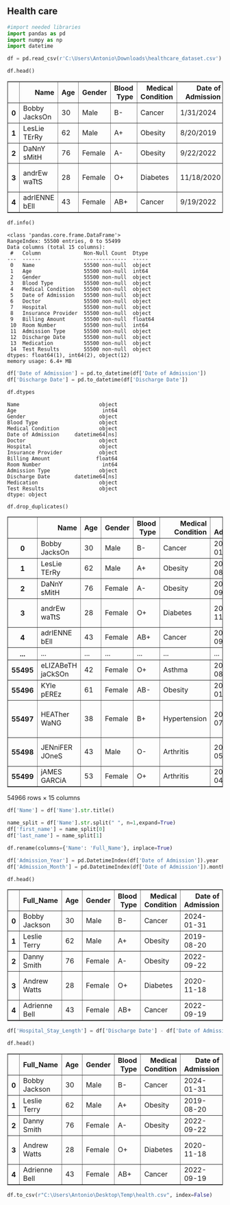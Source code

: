 ## Health care


```python
#import needed libraries
import pandas as pd
import numpy as np
import datetime
```


```python
df = pd.read_csv(r'C:\Users\Antonio\Downloads\healthcare_dataset.csv')
```


```python
df.head()
```




<div>
<style scoped>
    .dataframe tbody tr th:only-of-type {
        vertical-align: middle;
    }

    .dataframe tbody tr th {
        vertical-align: top;
    }

    .dataframe thead th {
        text-align: right;
    }
</style>
<table border="1" class="dataframe">
  <thead>
    <tr style="text-align: right;">
      <th></th>
      <th>Name</th>
      <th>Age</th>
      <th>Gender</th>
      <th>Blood Type</th>
      <th>Medical Condition</th>
      <th>Date of Admission</th>
      <th>Doctor</th>
      <th>Hospital</th>
      <th>Insurance Provider</th>
      <th>Billing Amount</th>
      <th>Room Number</th>
      <th>Admission Type</th>
      <th>Discharge Date</th>
      <th>Medication</th>
      <th>Test Results</th>
    </tr>
  </thead>
  <tbody>
    <tr>
      <th>0</th>
      <td>Bobby JacksOn</td>
      <td>30</td>
      <td>Male</td>
      <td>B-</td>
      <td>Cancer</td>
      <td>1/31/2024</td>
      <td>Matthew Smith</td>
      <td>Sons and Miller</td>
      <td>Blue Cross</td>
      <td>18856.28131</td>
      <td>328</td>
      <td>Urgent</td>
      <td>2/2/2024</td>
      <td>Paracetamol</td>
      <td>Normal</td>
    </tr>
    <tr>
      <th>1</th>
      <td>LesLie TErRy</td>
      <td>62</td>
      <td>Male</td>
      <td>A+</td>
      <td>Obesity</td>
      <td>8/20/2019</td>
      <td>Samantha Davies</td>
      <td>Kim Inc</td>
      <td>Medicare</td>
      <td>33643.32729</td>
      <td>265</td>
      <td>Emergency</td>
      <td>8/26/2019</td>
      <td>Ibuprofen</td>
      <td>Inconclusive</td>
    </tr>
    <tr>
      <th>2</th>
      <td>DaNnY sMitH</td>
      <td>76</td>
      <td>Female</td>
      <td>A-</td>
      <td>Obesity</td>
      <td>9/22/2022</td>
      <td>Tiffany Mitchell</td>
      <td>Cook PLC</td>
      <td>Aetna</td>
      <td>27955.09608</td>
      <td>205</td>
      <td>Emergency</td>
      <td>10/7/2022</td>
      <td>Aspirin</td>
      <td>Normal</td>
    </tr>
    <tr>
      <th>3</th>
      <td>andrEw waTtS</td>
      <td>28</td>
      <td>Female</td>
      <td>O+</td>
      <td>Diabetes</td>
      <td>11/18/2020</td>
      <td>Kevin Wells</td>
      <td>Hernandez Rogers and Vang,</td>
      <td>Medicare</td>
      <td>37909.78241</td>
      <td>450</td>
      <td>Elective</td>
      <td>12/18/2020</td>
      <td>Ibuprofen</td>
      <td>Abnormal</td>
    </tr>
    <tr>
      <th>4</th>
      <td>adrIENNE bEll</td>
      <td>43</td>
      <td>Female</td>
      <td>AB+</td>
      <td>Cancer</td>
      <td>9/19/2022</td>
      <td>Kathleen Hanna</td>
      <td>White-White</td>
      <td>Aetna</td>
      <td>14238.31781</td>
      <td>458</td>
      <td>Urgent</td>
      <td>10/9/2022</td>
      <td>Penicillin</td>
      <td>Abnormal</td>
    </tr>
  </tbody>
</table>
</div>




```python
df.info()
```

    <class 'pandas.core.frame.DataFrame'>
    RangeIndex: 55500 entries, 0 to 55499
    Data columns (total 15 columns):
     #   Column              Non-Null Count  Dtype  
    ---  ------              --------------  -----  
     0   Name                55500 non-null  object 
     1   Age                 55500 non-null  int64  
     2   Gender              55500 non-null  object 
     3   Blood Type          55500 non-null  object 
     4   Medical Condition   55500 non-null  object 
     5   Date of Admission   55500 non-null  object 
     6   Doctor              55500 non-null  object 
     7   Hospital            55500 non-null  object 
     8   Insurance Provider  55500 non-null  object 
     9   Billing Amount      55500 non-null  float64
     10  Room Number         55500 non-null  int64  
     11  Admission Type      55500 non-null  object 
     12  Discharge Date      55500 non-null  object 
     13  Medication          55500 non-null  object 
     14  Test Results        55500 non-null  object 
    dtypes: float64(1), int64(2), object(12)
    memory usage: 6.4+ MB
    


```python
df['Date of Admission'] = pd.to_datetime(df['Date of Admission'])
df['Discharge Date'] = pd.to_datetime(df['Discharge Date'])
```


```python
df.dtypes
```




    Name                          object
    Age                            int64
    Gender                        object
    Blood Type                    object
    Medical Condition             object
    Date of Admission     datetime64[ns]
    Doctor                        object
    Hospital                      object
    Insurance Provider            object
    Billing Amount               float64
    Room Number                    int64
    Admission Type                object
    Discharge Date        datetime64[ns]
    Medication                    object
    Test Results                  object
    dtype: object




```python
df.drop_duplicates()
```




<div>
<style scoped>
    .dataframe tbody tr th:only-of-type {
        vertical-align: middle;
    }

    .dataframe tbody tr th {
        vertical-align: top;
    }

    .dataframe thead th {
        text-align: right;
    }
</style>
<table border="1" class="dataframe">
  <thead>
    <tr style="text-align: right;">
      <th></th>
      <th>Name</th>
      <th>Age</th>
      <th>Gender</th>
      <th>Blood Type</th>
      <th>Medical Condition</th>
      <th>Date of Admission</th>
      <th>Doctor</th>
      <th>Hospital</th>
      <th>Insurance Provider</th>
      <th>Billing Amount</th>
      <th>Room Number</th>
      <th>Admission Type</th>
      <th>Discharge Date</th>
      <th>Medication</th>
      <th>Test Results</th>
    </tr>
  </thead>
  <tbody>
    <tr>
      <th>0</th>
      <td>Bobby JacksOn</td>
      <td>30</td>
      <td>Male</td>
      <td>B-</td>
      <td>Cancer</td>
      <td>2024-01-31</td>
      <td>Matthew Smith</td>
      <td>Sons and Miller</td>
      <td>Blue Cross</td>
      <td>18856.281310</td>
      <td>328</td>
      <td>Urgent</td>
      <td>2024-02-02</td>
      <td>Paracetamol</td>
      <td>Normal</td>
    </tr>
    <tr>
      <th>1</th>
      <td>LesLie TErRy</td>
      <td>62</td>
      <td>Male</td>
      <td>A+</td>
      <td>Obesity</td>
      <td>2019-08-20</td>
      <td>Samantha Davies</td>
      <td>Kim Inc</td>
      <td>Medicare</td>
      <td>33643.327290</td>
      <td>265</td>
      <td>Emergency</td>
      <td>2019-08-26</td>
      <td>Ibuprofen</td>
      <td>Inconclusive</td>
    </tr>
    <tr>
      <th>2</th>
      <td>DaNnY sMitH</td>
      <td>76</td>
      <td>Female</td>
      <td>A-</td>
      <td>Obesity</td>
      <td>2022-09-22</td>
      <td>Tiffany Mitchell</td>
      <td>Cook PLC</td>
      <td>Aetna</td>
      <td>27955.096080</td>
      <td>205</td>
      <td>Emergency</td>
      <td>2022-10-07</td>
      <td>Aspirin</td>
      <td>Normal</td>
    </tr>
    <tr>
      <th>3</th>
      <td>andrEw waTtS</td>
      <td>28</td>
      <td>Female</td>
      <td>O+</td>
      <td>Diabetes</td>
      <td>2020-11-18</td>
      <td>Kevin Wells</td>
      <td>Hernandez Rogers and Vang,</td>
      <td>Medicare</td>
      <td>37909.782410</td>
      <td>450</td>
      <td>Elective</td>
      <td>2020-12-18</td>
      <td>Ibuprofen</td>
      <td>Abnormal</td>
    </tr>
    <tr>
      <th>4</th>
      <td>adrIENNE bEll</td>
      <td>43</td>
      <td>Female</td>
      <td>AB+</td>
      <td>Cancer</td>
      <td>2022-09-19</td>
      <td>Kathleen Hanna</td>
      <td>White-White</td>
      <td>Aetna</td>
      <td>14238.317810</td>
      <td>458</td>
      <td>Urgent</td>
      <td>2022-10-09</td>
      <td>Penicillin</td>
      <td>Abnormal</td>
    </tr>
    <tr>
      <th>...</th>
      <td>...</td>
      <td>...</td>
      <td>...</td>
      <td>...</td>
      <td>...</td>
      <td>...</td>
      <td>...</td>
      <td>...</td>
      <td>...</td>
      <td>...</td>
      <td>...</td>
      <td>...</td>
      <td>...</td>
      <td>...</td>
      <td>...</td>
    </tr>
    <tr>
      <th>55495</th>
      <td>eLIZABeTH jaCkSOn</td>
      <td>42</td>
      <td>Female</td>
      <td>O+</td>
      <td>Asthma</td>
      <td>2020-08-16</td>
      <td>Joshua Jarvis</td>
      <td>Jones-Thompson</td>
      <td>Blue Cross</td>
      <td>2650.714952</td>
      <td>417</td>
      <td>Elective</td>
      <td>2020-09-15</td>
      <td>Penicillin</td>
      <td>Abnormal</td>
    </tr>
    <tr>
      <th>55496</th>
      <td>KYle pEREz</td>
      <td>61</td>
      <td>Female</td>
      <td>AB-</td>
      <td>Obesity</td>
      <td>2020-01-23</td>
      <td>Taylor Sullivan</td>
      <td>Tucker-Moyer</td>
      <td>Cigna</td>
      <td>31457.797310</td>
      <td>316</td>
      <td>Elective</td>
      <td>2020-02-01</td>
      <td>Aspirin</td>
      <td>Normal</td>
    </tr>
    <tr>
      <th>55497</th>
      <td>HEATher WaNG</td>
      <td>38</td>
      <td>Female</td>
      <td>B+</td>
      <td>Hypertension</td>
      <td>2020-07-13</td>
      <td>Joe Jacobs DVM</td>
      <td>and Mahoney Johnson Vasquez,</td>
      <td>UnitedHealthcare</td>
      <td>27620.764720</td>
      <td>347</td>
      <td>Urgent</td>
      <td>2020-08-10</td>
      <td>Ibuprofen</td>
      <td>Abnormal</td>
    </tr>
    <tr>
      <th>55498</th>
      <td>JENniFER JOneS</td>
      <td>43</td>
      <td>Male</td>
      <td>O-</td>
      <td>Arthritis</td>
      <td>2019-05-25</td>
      <td>Kimberly Curry</td>
      <td>Jackson Todd and Castro,</td>
      <td>Medicare</td>
      <td>32451.092360</td>
      <td>321</td>
      <td>Elective</td>
      <td>2019-05-31</td>
      <td>Ibuprofen</td>
      <td>Abnormal</td>
    </tr>
    <tr>
      <th>55499</th>
      <td>jAMES GARCiA</td>
      <td>53</td>
      <td>Female</td>
      <td>O+</td>
      <td>Arthritis</td>
      <td>2024-04-02</td>
      <td>Dennis Warren</td>
      <td>Henry Sons and</td>
      <td>Aetna</td>
      <td>4010.134172</td>
      <td>448</td>
      <td>Urgent</td>
      <td>2024-04-29</td>
      <td>Ibuprofen</td>
      <td>Abnormal</td>
    </tr>
  </tbody>
</table>
<p>54966 rows × 15 columns</p>
</div>




```python
df['Name'] = df['Name'].str.title()
```


```python
name_split = df['Name'].str.split(" ", n=1,expand=True)
df['first_name'] = name_split[0]
df['last_name'] = name_split[1]

```


```python
df.rename(columns={'Name': 'Full_Name'}, inplace=True)
```


```python
df['Admission_Year'] = pd.DatetimeIndex(df['Date of Admission']).year
df['Admission_Month'] = pd.DatetimeIndex(df['Date of Admission']).month_name()
```


```python
df.head()
```




<div>
<style scoped>
    .dataframe tbody tr th:only-of-type {
        vertical-align: middle;
    }

    .dataframe tbody tr th {
        vertical-align: top;
    }

    .dataframe thead th {
        text-align: right;
    }
</style>
<table border="1" class="dataframe">
  <thead>
    <tr style="text-align: right;">
      <th></th>
      <th>Full_Name</th>
      <th>Age</th>
      <th>Gender</th>
      <th>Blood Type</th>
      <th>Medical Condition</th>
      <th>Date of Admission</th>
      <th>Doctor</th>
      <th>Hospital</th>
      <th>Insurance Provider</th>
      <th>Billing Amount</th>
      <th>Room Number</th>
      <th>Admission Type</th>
      <th>Discharge Date</th>
      <th>Medication</th>
      <th>Test Results</th>
      <th>first_name</th>
      <th>last_name</th>
      <th>Admission_Year</th>
      <th>Admission_Month</th>
    </tr>
  </thead>
  <tbody>
    <tr>
      <th>0</th>
      <td>Bobby Jackson</td>
      <td>30</td>
      <td>Male</td>
      <td>B-</td>
      <td>Cancer</td>
      <td>2024-01-31</td>
      <td>Matthew Smith</td>
      <td>Sons and Miller</td>
      <td>Blue Cross</td>
      <td>18856.28131</td>
      <td>328</td>
      <td>Urgent</td>
      <td>2024-02-02</td>
      <td>Paracetamol</td>
      <td>Normal</td>
      <td>Bobby</td>
      <td>Jackson</td>
      <td>2024</td>
      <td>January</td>
    </tr>
    <tr>
      <th>1</th>
      <td>Leslie Terry</td>
      <td>62</td>
      <td>Male</td>
      <td>A+</td>
      <td>Obesity</td>
      <td>2019-08-20</td>
      <td>Samantha Davies</td>
      <td>Kim Inc</td>
      <td>Medicare</td>
      <td>33643.32729</td>
      <td>265</td>
      <td>Emergency</td>
      <td>2019-08-26</td>
      <td>Ibuprofen</td>
      <td>Inconclusive</td>
      <td>Leslie</td>
      <td>Terry</td>
      <td>2019</td>
      <td>August</td>
    </tr>
    <tr>
      <th>2</th>
      <td>Danny Smith</td>
      <td>76</td>
      <td>Female</td>
      <td>A-</td>
      <td>Obesity</td>
      <td>2022-09-22</td>
      <td>Tiffany Mitchell</td>
      <td>Cook PLC</td>
      <td>Aetna</td>
      <td>27955.09608</td>
      <td>205</td>
      <td>Emergency</td>
      <td>2022-10-07</td>
      <td>Aspirin</td>
      <td>Normal</td>
      <td>Danny</td>
      <td>Smith</td>
      <td>2022</td>
      <td>September</td>
    </tr>
    <tr>
      <th>3</th>
      <td>Andrew Watts</td>
      <td>28</td>
      <td>Female</td>
      <td>O+</td>
      <td>Diabetes</td>
      <td>2020-11-18</td>
      <td>Kevin Wells</td>
      <td>Hernandez Rogers and Vang,</td>
      <td>Medicare</td>
      <td>37909.78241</td>
      <td>450</td>
      <td>Elective</td>
      <td>2020-12-18</td>
      <td>Ibuprofen</td>
      <td>Abnormal</td>
      <td>Andrew</td>
      <td>Watts</td>
      <td>2020</td>
      <td>November</td>
    </tr>
    <tr>
      <th>4</th>
      <td>Adrienne Bell</td>
      <td>43</td>
      <td>Female</td>
      <td>AB+</td>
      <td>Cancer</td>
      <td>2022-09-19</td>
      <td>Kathleen Hanna</td>
      <td>White-White</td>
      <td>Aetna</td>
      <td>14238.31781</td>
      <td>458</td>
      <td>Urgent</td>
      <td>2022-10-09</td>
      <td>Penicillin</td>
      <td>Abnormal</td>
      <td>Adrienne</td>
      <td>Bell</td>
      <td>2022</td>
      <td>September</td>
    </tr>
  </tbody>
</table>
</div>




```python
df['Hospital_Stay_Length'] = df['Discharge Date'] - df['Date of Admission']
```


```python
df.head()
```




<div>
<style scoped>
    .dataframe tbody tr th:only-of-type {
        vertical-align: middle;
    }

    .dataframe tbody tr th {
        vertical-align: top;
    }

    .dataframe thead th {
        text-align: right;
    }
</style>
<table border="1" class="dataframe">
  <thead>
    <tr style="text-align: right;">
      <th></th>
      <th>Full_Name</th>
      <th>Age</th>
      <th>Gender</th>
      <th>Blood Type</th>
      <th>Medical Condition</th>
      <th>Date of Admission</th>
      <th>Doctor</th>
      <th>Hospital</th>
      <th>Insurance Provider</th>
      <th>Billing Amount</th>
      <th>Room Number</th>
      <th>Admission Type</th>
      <th>Discharge Date</th>
      <th>Medication</th>
      <th>Test Results</th>
      <th>first_name</th>
      <th>last_name</th>
      <th>Admission_Year</th>
      <th>Admission_Month</th>
      <th>Hospital_Stay_Length</th>
    </tr>
  </thead>
  <tbody>
    <tr>
      <th>0</th>
      <td>Bobby Jackson</td>
      <td>30</td>
      <td>Male</td>
      <td>B-</td>
      <td>Cancer</td>
      <td>2024-01-31</td>
      <td>Matthew Smith</td>
      <td>Sons and Miller</td>
      <td>Blue Cross</td>
      <td>18856.28131</td>
      <td>328</td>
      <td>Urgent</td>
      <td>2024-02-02</td>
      <td>Paracetamol</td>
      <td>Normal</td>
      <td>Bobby</td>
      <td>Jackson</td>
      <td>2024</td>
      <td>January</td>
      <td>2 days</td>
    </tr>
    <tr>
      <th>1</th>
      <td>Leslie Terry</td>
      <td>62</td>
      <td>Male</td>
      <td>A+</td>
      <td>Obesity</td>
      <td>2019-08-20</td>
      <td>Samantha Davies</td>
      <td>Kim Inc</td>
      <td>Medicare</td>
      <td>33643.32729</td>
      <td>265</td>
      <td>Emergency</td>
      <td>2019-08-26</td>
      <td>Ibuprofen</td>
      <td>Inconclusive</td>
      <td>Leslie</td>
      <td>Terry</td>
      <td>2019</td>
      <td>August</td>
      <td>6 days</td>
    </tr>
    <tr>
      <th>2</th>
      <td>Danny Smith</td>
      <td>76</td>
      <td>Female</td>
      <td>A-</td>
      <td>Obesity</td>
      <td>2022-09-22</td>
      <td>Tiffany Mitchell</td>
      <td>Cook PLC</td>
      <td>Aetna</td>
      <td>27955.09608</td>
      <td>205</td>
      <td>Emergency</td>
      <td>2022-10-07</td>
      <td>Aspirin</td>
      <td>Normal</td>
      <td>Danny</td>
      <td>Smith</td>
      <td>2022</td>
      <td>September</td>
      <td>15 days</td>
    </tr>
    <tr>
      <th>3</th>
      <td>Andrew Watts</td>
      <td>28</td>
      <td>Female</td>
      <td>O+</td>
      <td>Diabetes</td>
      <td>2020-11-18</td>
      <td>Kevin Wells</td>
      <td>Hernandez Rogers and Vang,</td>
      <td>Medicare</td>
      <td>37909.78241</td>
      <td>450</td>
      <td>Elective</td>
      <td>2020-12-18</td>
      <td>Ibuprofen</td>
      <td>Abnormal</td>
      <td>Andrew</td>
      <td>Watts</td>
      <td>2020</td>
      <td>November</td>
      <td>30 days</td>
    </tr>
    <tr>
      <th>4</th>
      <td>Adrienne Bell</td>
      <td>43</td>
      <td>Female</td>
      <td>AB+</td>
      <td>Cancer</td>
      <td>2022-09-19</td>
      <td>Kathleen Hanna</td>
      <td>White-White</td>
      <td>Aetna</td>
      <td>14238.31781</td>
      <td>458</td>
      <td>Urgent</td>
      <td>2022-10-09</td>
      <td>Penicillin</td>
      <td>Abnormal</td>
      <td>Adrienne</td>
      <td>Bell</td>
      <td>2022</td>
      <td>September</td>
      <td>20 days</td>
    </tr>
  </tbody>
</table>
</div>




```python
df.to_csv(r"C:\Users\Antonio\Desktop\Temp\health.csv", index=False)
```


```python

```


```python

```


```python

```
